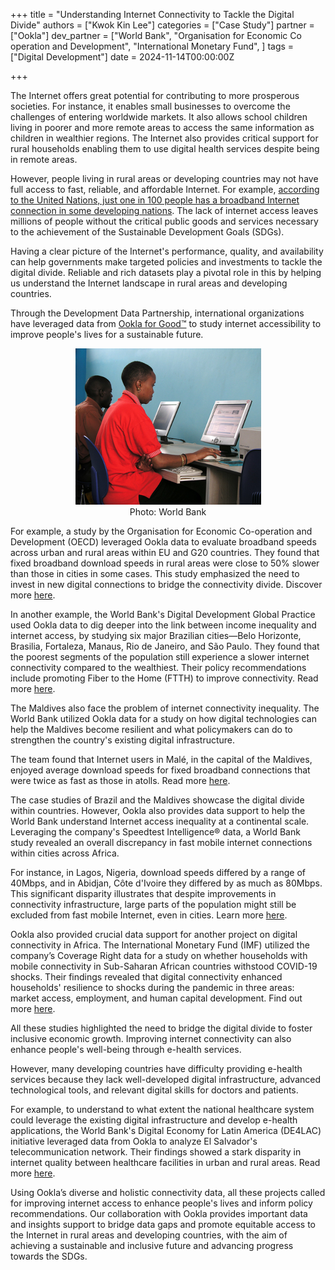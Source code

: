 +++
title = "Understanding Internet Connectivity to Tackle the Digital Divide"
authors = ["Kwok Kin Lee"]
categories = ["Case Study"]
partner = ["Ookla"]
dev_partner = ["World Bank", "Organisation for Economic Co operation and Development", "International Monetary Fund", ]
tags = ["Digital Development"]
date = 2024-11-14T00:00:00Z

+++

The Internet offers great potential for contributing to more prosperous societies. For instance, it enables small businesses to overcome the challenges of entering worldwide markets. It also allows school children living in poorer and more remote areas to access the same information as children in wealthier regions. The Internet also provides critical support for rural households enabling them to use digital health services despite being in remote areas. 

However, people living in rural areas or developing countries may not have full access to fast, reliable, and affordable Internet. For example, [according to the United Nations, just one in 100 people has a broadband Internet connection in some developing nations](https://unctad.org/data-visualization/now-8-billion-and-counting-where-worlds-population-has-grown-most-and-why). The lack of internet access leaves millions of people without the critical public goods and services necessary to the achievement of the Sustainable Development Goals (SDGs).
 
Having a clear picture of the Internet's performance, quality, and availability can help governments make targeted policies and investments to tackle the digital divide. Reliable and rich datasets play a pivotal role in this by helping us understand the Internet landscape in rural areas and developing countries. 

Through the Development Data Partnership, international organizations have leveraged data from [Ookla for Good™](https://www.ookla.com/ookla-for-good) to study internet accessibility to improve people's lives for a sustainable future. 

<figure align="center">
    <img src="understanding-internet-connectivity-to-tackle-the-digital-divide_thumbnail.png" 
    <figcaption>
        <center>
Photo:  World Bank
  </center>
    </figcaption>
</figure>

For example, a study by the Organisation for Economic Co-operation and Development (OECD) leveraged Ookla data to evaluate broadband speeds across urban and rural areas within EU and G20 countries. They found that fixed broadband download speeds in rural areas were close to 50% slower than those in cities in some cases. This study emphasized the need to invest in new digital connections to bridge the connectivity divide. Discover more [here](https://datapartnership.org/updates/reaching-digital-deserts/).

In another example, the World Bank's Digital Development Global Practice used Ookla data to dig deeper into the link between income inequality and internet access, by studying six major Brazilian cities—Belo Horizonte, Brasilia, Fortaleza, Manaus, Rio de Janeiro, and São Paulo. They found that the poorest segments of the population still experience a slower internet connectivity compared to the wealthiest. Their policy recommendations include promoting Fiber to the Home (FTTH) to improve connectivity. Read more [here](https://datapartnership.org/updates/uncovering-digital-divide-in-brazil/). 

The Maldives also face the problem of internet connectivity inequality. The World Bank utilized Ookla data for a study on how digital technologies can help the Maldives become resilient and what policymakers can do to strengthen the country's existing digital infrastructure. 

The team found that Internet users in Malé, in the capital of the Maldives, enjoyed average download speeds for fixed broadband connections that were twice as fast as those in atolls. Read more [here](https://datapartnership.org/updates/maldives-development-update/). 
 
The case studies of Brazil and the Maldives showcase the digital divide within countries. However, Ookla also provides data support to help the World Bank understand Internet access inequality at a continental scale. Leveraging the company's Speedtest Intelligence® data, a World Bank study revealed an overall discrepancy in fast mobile internet connections within cities across Africa.  

For instance, in Lagos, Nigeria, download speeds differed by a range of 40Mbps, and in Abidjan, Côte d'Ivoire they differed by as much as 80Mbps. This significant disparity illustrates that despite improvements in connectivity infrastructure, large parts of the population might still be excluded from fast mobile Internet, even in cities. Learn more [here](https://datapartnership.org/updates/africa-digital-transformation/). 

Ookla also provided crucial data support for another project on digital connectivity in Africa. The International Monetary Fund (IMF) utilized the company’s Coverage Right data for a study on whether households with mobile connectivity in Sub-Saharan African countries withstood COVID-19 shocks. Their findings revealed that digital connectivity enhanced households' resilience to shocks during the pandemic in three areas: market access, employment, and human capital development. Find out more [here](https://datapartnership.org/updates/imf-digitalization-in-sub-saharan-africa/). 

All these studies highlighted the need to bridge the digital divide to foster inclusive economic growth. Improving internet connectivity can also enhance people's well-being through e-health services.  

However, many developing countries have difficulty providing e-health services because they lack well-developed digital infrastructure, advanced technological tools, and relevant digital skills for doctors and patients. 

For example, to understand to what extent the national healthcare system could leverage the existing digital infrastructure and develop e-health applications, the World Bank's Digital Economy for Latin America (DE4LAC) initiative leveraged data from Ookla to analyze El Salvador's telecommunication network. Their findings showed a stark disparity in internet quality between healthcare facilities in urban and rural areas. Read more [here](https://datapartnership.org/updates/el-salvador-telemedicine/). 

Using Ookla’s diverse and holistic connectivity data, all these projects called for improving internet access to enhance people's lives and inform policy recommendations. Our collaboration with Ookla provides important data and insights support to bridge data gaps and promote equitable access to the Internet in rural areas and developing countries, with the aim of achieving a sustainable and inclusive future and advancing progress towards the SDGs.







